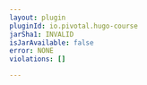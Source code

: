 ```yaml
---
layout: plugin
pluginId: io.pivotal.hugo-course
jarSha1: INVALID
isJarAvailable: false
error: NONE
violations: []

---
```

